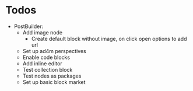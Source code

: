 # Todos

- PostBuilder:
  - Add image node
    - Create default block without image, on click open options to add url
  - Set up ad4m perspectives
  - Enable code blocks
  - Add inline editor
  - Test collection block
  - Test nodes as packages
  - Set up basic block market
